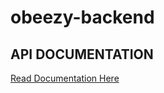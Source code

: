 # obeezy-backend

## API DOCUMENTATION
[Read Documentation Here](https://documenter.getpostman.com/view/3763588/SzfCSQbi?version=latest)
